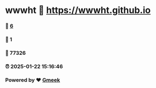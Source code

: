 # wwwht :link: https://wwwht.github.io 
### :page_facing_up: [6](https://wwwht.github.io/tag.html) 
### :speech_balloon: 1 
### :hibiscus: 77326 
### :alarm_clock: 2025-01-22 15:16:46 
### Powered by :heart: [Gmeek](https://github.com/Meekdai/Gmeek)
